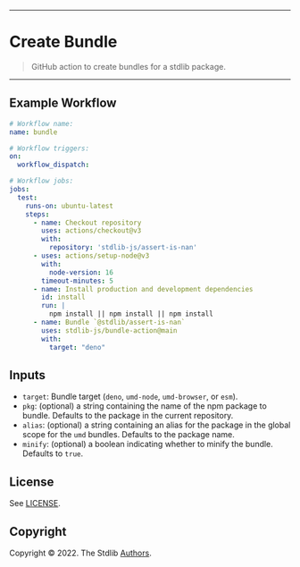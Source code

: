 <!--

@license Apache-2.0

Copyright (c) 2022 The Stdlib Authors.

Licensed under the Apache License, Version 2.0 (the "License");
you may not use this file except in compliance with the License.
You may obtain a copy of the License at

   http://www.apache.org/licenses/LICENSE-2.0

Unless required by applicable law or agreed to in writing, software
distributed under the License is distributed on an "AS IS" BASIS,
WITHOUT WARRANTIES OR CONDITIONS OF ANY KIND, either express or implied.
See the License for the specific language governing permissions and
limitations under the License.

-->

---

# Create Bundle

> GitHub action to create bundles for a stdlib package.

---

## Example Workflow

```yml
# Workflow name:
name: bundle

# Workflow triggers:
on:
  workflow_dispatch:

# Workflow jobs:
jobs:
  test:
    runs-on: ubuntu-latest
    steps:
      - name: Checkout repository
        uses: actions/checkout@v3
        with:
          repository: 'stdlib-js/assert-is-nan'
      - uses: actions/setup-node@v3
        with:
          node-version: 16
        timeout-minutes: 5
      - name: Install production and development dependencies
        id: install
        run: |
          npm install || npm install || npm install
      - name: Bundle `@stdlib/assert-is-nan`
        uses: stdlib-js/bundle-action@main
        with:
          target: "deno"
```

## Inputs

-   `target`: Bundle target (`deno`, `umd-node`, `umd-browser`, or `esm`).
-   `pkg`: (optional) a string containing the name of the npm package to bundle. Defaults to the package in the current repository.
-   `alias`: (optional) a string containing an alias for the package in the global scope for the `umd` bundles. Defaults to the package name.
-   `minify`: (optional) a boolean indicating whether to minify the bundle. Defaults to `true`.

## License

See [LICENSE][stdlib-license].


## Copyright

Copyright &copy; 2022. The Stdlib [Authors][stdlib-authors].

<!-- Section for all links. Make sure to keep an empty line after the `section` element and another before the `/section` close. -->

<section class="links">

[stdlib]: https://github.com/stdlib-js/stdlib

[stdlib-authors]: https://github.com/stdlib-js/stdlib/graphs/contributors

[stdlib-license]: https://raw.githubusercontent.com/stdlib-js/assign-issue-on-label-action/master/LICENSE

</section>

<!-- /.links -->